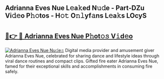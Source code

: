 ## Adrianna Eves Nue L𝚎a𝚔ed N𝚞𝚍e - Part-DZu Vi𝚍𝚎o P𝚑𝚘tos - H𝚘𝚝 O𝚗𝚕yf𝚊ns L𝚎a𝚔s LOcyS

# <h2><a href="http://kf8on1l.oniu.top/?m=Adrianna+Eves+Nue">🔗👉 🔴 Adrianna Eves Nue P𝚑ot𝚘𝚜 V𝚒d𝚎o</a></h2>

[![Adrianna Eves Nue Nu𝚍e𝚜](https://i.imgur.com/0qMVB7G.gif)](http://kf8on1l.oniu.top/?m=Adrianna+Eves+Nue)
Digital media provider and amusement giver Adrianna Eves Nue, celebrated for sharing dance and lifestyle ideas through viral dance routines and compact clips. Gifted fire eater Adrianna Eves Nue, famed for their exceptional skills and accomplishments in consuming fire safely.  
